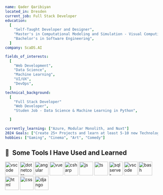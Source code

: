 ```yaml
name: Qader Qaribiyan
located_in: Dresden 
current_job: Full Stack Developer
education:
  [
    "Self-Taught Developer and Designer",
    "Master's in Computational Modeling and Simulation - Visual Computing Track",
    "Bachelor's in Software Engineering",
  ]
company: ScaDS.AI

fields_of_interests:
  [
    "Web Development",
    "Data Science",
    "Machine Learning",
    "UI/UX",
    "DevOps",
  ]
technical_background:
  [
    "Full Stack Developer"
    "Web Developer",
    "Studen Job - Data Science & Machine Learning in Python",

  ]
  
currently_learning: ["Azure, Modular Monolith, and Nuxt"]
2024 Goals: ["Create 25+ Projects and learn at least 5-10 new Technologies."]
hobbies: ["Gaming", "Cinema", "Art", "Comedy"]
```
<h2> 🚀 &nbsp;Some Tools I Have Used and Learned</h2>
<p align="left">
<img src="https://cdn.jsdelivr.net/gh/devicons/devicon/icons/vscode/vscode-original.svg" alt="vscode" width="45" height="45"/>
<img src="https://cdn.jsdelivr.net/gh/devicons/devicon@latest/icons/dotnetcore/dotnetcore-original.svg"  alt="dotnetcore" width="45" height="45"/>
<img src="https://cdn.jsdelivr.net/gh/devicons/devicon@latest/icons/angular/angular-plain-wordmark.svg" alt="angular" width="45" height="45"/>
<img src="https://cdn.jsdelivr.net/gh/devicons/devicon@latest/icons/vuejs/vuejs-original.svg" alt="vue" width="45" height="45"/>
<img src="https://cdn.jsdelivr.net/gh/devicons/devicon@latest/icons/csharp/csharp-original.svg" alt="csharp" width="45" height="45"/>
<img src="https://cdn.jsdelivr.net/gh/devicons/devicon@latest/icons/javascript/javascript-original.svg" alt="js" width="45" height="45"/>
<img src="https://cdn.jsdelivr.net/gh/devicons/devicon@latest/icons/typescript/typescript-original.svg" alt="ts" width="45" height="45"/>
<img src="https://cdn.jsdelivr.net/gh/devicons/devicon@latest/icons/microsoftsqlserver/microsoftsqlserver-original-wordmark.svg" alt="sqlserver" width="45" height="45"/>
<img src="https://cdn.jsdelivr.net/gh/devicons/devicon/icons/vscode/vscode-original.svg" alt="vscode" width="45" height="45"/>
<img src="https://cdn.jsdelivr.net/gh/devicons/devicon/icons/bash/bash-original.svg" alt="bash" width="45" height="45"/>
<img src="https://cdn.jsdelivr.net/gh/devicons/devicon@latest/icons/html5/html5-original-wordmark.svg" alt="html" width="45" height="45"/>
<img src="https://cdn.jsdelivr.net/gh/devicons/devicon@latest/icons/css3/css3-original-wordmark.svg" alt="css" width="45" height="45"/>
<img src="https://cdn.jsdelivr.net/gh/devicons/devicon@latest/icons/django/django-plain.svg" alt="django" width="45" height="45"/>

</p>